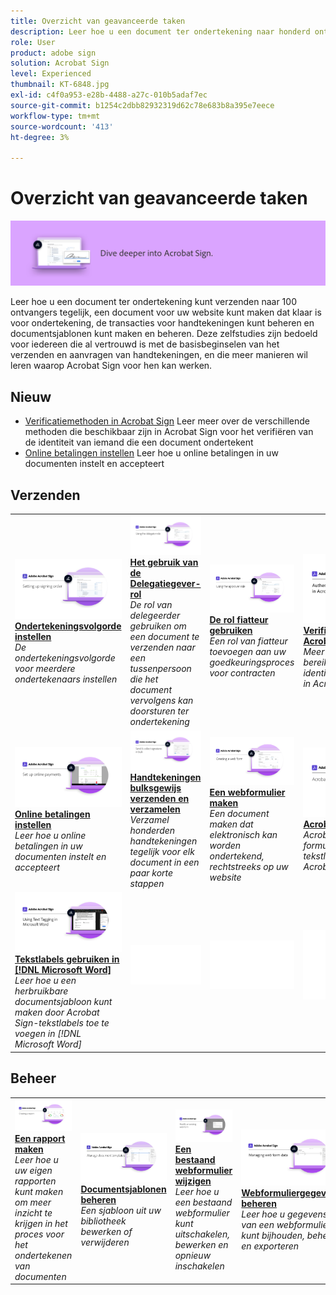 ```yaml
---
title: Overzicht van geavanceerde taken
description: Leer hoe u een document ter ondertekening naar honderd ontvangers tegelijk verzendt, een document maakt dat klaar is voor ondertekening voor uw website, de transacties voor handtekeningen beheert en documentsjablonen maakt en beheert
role: User
product: adobe sign
solution: Acrobat Sign
level: Experienced
thumbnail: KT-6848.jpg
exl-id: c4f0a953-e28b-4488-a27c-010b5adaf7ec
source-git-commit: b1254c2dbb82932319d62c78e683b8a395e7eece
workflow-type: tm+mt
source-wordcount: '413'
ht-degree: 3%

---
```


# Overzicht van geavanceerde taken

![Geavanceerde afbeelding ondertekenen](../assets/Hero-Advanced.png)

Leer hoe u een document ter ondertekening kunt verzenden naar 100 ontvangers tegelijk, een document voor uw website kunt maken dat klaar is voor ondertekening, de transacties voor handtekeningen kunt beheren en documentsjablonen kunt maken en beheren. Deze zelfstudies zijn bedoeld voor iedereen die al vertrouwd is met de basisbeginselen van het verzenden en aanvragen van handtekeningen, en die meer manieren wil leren waarop Acrobat Sign voor hen kan werken.

## Nieuw

* [Verificatiemethoden in Acrobat Sign](authentication-methods.md)
Leer meer over de verschillende methoden die beschikbaar zijn in Acrobat Sign voor het verifiëren van de identiteit van iemand die een document ondertekent
* [Online betalingen instellen](set-up-online-payments.md)
Leer hoe u online betalingen in uw documenten instelt en accepteert

## Verzenden

<table style="table-layout:fixed">
<tr>
  <td>
    <a href="setting-up-routing.md">
      <img alt="Ondertekeningsvolgorde instellen" src="../assets/Routing.png">
    </a>
    <div>
    <a href="setting-up-routing.md"><strong>Ondertekeningsvolgorde instellen</strong></a>
    </div>
    <em>De ondertekeningsvolgorde voor meerdere ondertekenaars instellen</em>
    <br>
  </td>
  <td>
    <a href="delegate-signature.md">
      <img alt="Delegeren naar iemand anders" src="../assets/Delegating.png" />
    </a>  
    <div>
    <a href="delegate-signature.md"><strong>Het gebruik van de Delegatiegever-rol</strong></a>
    </div>
    <em>De rol van delegeerder gebruiken om een document te verzenden naar een tussenpersoon die het document vervolgens kan doorsturen ter ondertekening</em>
    <br>
  </td>
  <td>
    <a href="add-an-approver.md">
      <img alt="De rol fiatteur gebruiken" src="../assets/Approver.png" />
    </a>
    <div>
    <a href="add-an-approver.md"><strong>De rol fiatteur gebruiken</strong></a>
    </div>
    <em>Een rol van fiatteur toevoegen aan uw goedkeuringsproces voor contracten</em>
    <br>
  </td>
  <td>
    <a href="authentication-methods.md">
      <img alt="Verificatiemethoden in Acrobat Sign" src="../assets/authentication.png" />
    </a>
    <div>
    <a href="authentication-methods.md"><strong>Verificatiemethoden in Acrobat Sign</strong></a>
    </div>
    <em>Meer informatie over het bereik van identiteitsverificatiemethoden in Acrobat Sign</em>
    <br>
  </td>
</tr>
<tr>
  <td>
    <a href="set-up-online-payments.md">
      <img alt="Online betalingen instellen" src="../assets/Payments.png" />
    </a>
    <div>
    <a href="set-up-online-payments.md"><strong>Online betalingen instellen</strong></a>
    </div>
    <em>Leer hoe u online betalingen in uw documenten instelt en accepteert</em>
    <br>
  </td>
  <td>
      <a href="megasign.md">
        <img alt="Handtekeningen bulksgewijs verzenden en verzamelen" src="../assets/Megasign.png" />
      </a>
      <div>
      <a href="megasign.md"><strong>Handtekeningen bulksgewijs verzenden en verzamelen</strong></a>
      </div>
      <em>Verzamel honderden handtekeningen tegelijk voor elk document in een paar korte stappen</em>
      <br>
    </td>
    <td>
      <a href="webform.md">
        <img alt="Een webformulier maken" src="../assets/Webform.png" />
      </a>
      <div>
      <a href="webform.md"><strong>Een webformulier maken</strong></a>
      </div>
      <em>Een document maken dat elektronisch kan worden ondertekend, rechtstreeks op uw website</em>
      <br>
    </td>
    <td>
      <a href="adobe-sign-text-tagging.md">
        <img alt="Acrobat Sign-tekstlabels" src="../assets/Text-Tagging.png" />
    </a>
      <div>
      <a href="adobe-sign-text-tagging.md"><strong>Acrobat Sign-tekstlabels</strong></a>
      </div>
      <em>Acrobat Sign-formuliervelden maken met tekstlabels met Adobe Acrobat</em>
      <br>
    </td>
</tr>
<tr>
  <td>
    <a href="text-tagging-word.md">
      <img alt="Tekstlabels gebruiken in [!DNL Microsoft Word]" src="../assets/Wordtexttagging.png" />
  </a>
    <div>
    <a href="text-tagging-word.md"><strong>Tekstlabels gebruiken in [!DNL Microsoft Word]</strong></a>
    </div>
    <em>Leer hoe u een herbruikbare documentsjabloon kunt maken door Acrobat Sign-tekstlabels toe te voegen in [!DNL Microsoft Word]</em>
    <br>
  </td>
  <td>
    <img alt="Spacer" src="../assets/Whitespacer.png" />
    <div>
    <br>
  </td>
  <td>
    <img alt="Spacer" src="../assets/Whitespacer.png" />
    <div>
    <br>
  </td>
  <td>
    <img alt="Spacer" src="../assets/Whitespacer.png" />
    <div>
    <br>
  </td>
</tr>
</table>

## Beheer

<table style="table-layout:fixed">
<tr>
<td>
    <a href="creating-a-report.md">
      <img alt="Een rapport maken" src="../assets/Report.png" />
    </a>
    <div>
    <a href="creating-a-report.md"><strong>Een rapport maken</strong></a>
    </div>
    <em>Leer hoe u uw eigen rapporten kunt maken om meer inzicht te krijgen in het proces voor het ondertekenen van documenten</em>
    <br>
  </td>
  <td>
    <a href="edit-a-template.md">
      <img alt="Documentsjablonen beheren" src="../assets/ManageTemplate.png" />
    </a>
    <div>
    <a href="edit-a-template.md"><strong>Documentsjablonen beheren</strong></a>
    </div>
    <em>Een sjabloon uit uw bibliotheek bewerken of verwijderen</em>
    <br>
  </td>
  <td>
    <a href="modify-webform.md">
      <img alt="Een bestaand webformulier wijzigen" src="../assets/Modifywebform.png" />
    </a>
    <div>
    <a href="modify-webform.md"><strong>Een bestaand webformulier wijzigen</strong></a>
    </div>
    <em>Leer hoe u een bestaand webformulier kunt uitschakelen, bewerken en opnieuw inschakelen</em>
    <br>
  </td>  
  <td>
    <a href="manage-webform-data.md">
      <img alt="Webformuliergegevens beheren" src="../assets/Managewebform.png" />
    </a>
    <div>
    <a href="manage-webform-data.md"><strong>Webformuliergegevens beheren</strong></a>
    </div>
    <em>Leer hoe u gegevens van een webformulier kunt bijhouden, beheren en exporteren</em>
    <br>
  </td>  
</tr>
</table>